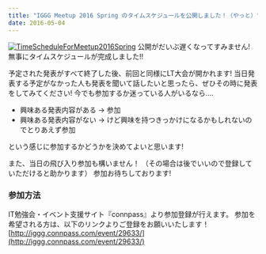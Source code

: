 ```yaml
---
title: "IGGG Meetup 2016 Spring のタイムスケジュールを公開しました！（やっと）"
date: 2016-05-04
---
```


[![TimeScheduleForMeetup2016Spring](//www.iggg.org/wp-content/uploads/2016/05/TimeScheduleForMeetup2016Spring-300x169.png)](//www.iggg.org/wp-content/uploads/2016/05/TimeScheduleForMeetup2016Spring.png)
公開がだいぶ遅くなってすみません!
無事にタイムスケジュールが完成しました!!

予定された発表がすべて終了した後、前回と同様にLT大会が開かれます!
当日発表する予定がなかった人も発表を聞いて話したいと思ったら、ぜひその時に発表をしてみてください!
今でも参加するか迷っている人がいるなら….

* 興味ある発表内容がある -> 参加
* 興味ある発表内容がない -> けど興味を持つきっかけになるかもしれないのでとりあえず参加

という感じに参加するかどうかを決めてよいと思います!

また、当日の飛び入り参加も構いません！
（その場合は後でいいので登録していただけると助かります）
参加お待ちしております!

### 参加方法

IT勉強会・イベント支援サイト『connpass』より参加登録が行えます。
参加を希望される方は、以下のリンクよりご登録をお願いいたします！
[http://iggg.connpass.com/event/29633/](http://iggg.connpass.com/event/29633/)